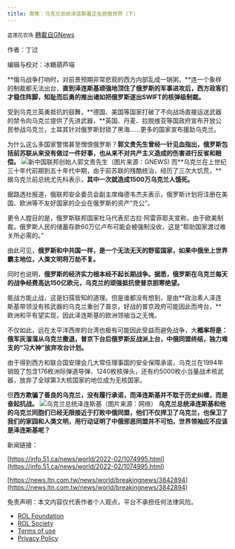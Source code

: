 ```yaml
---
title: 聚焦：乌克兰总统泽连斯基正在拯救世界（下）
---
```

`蓝莲花农场` [轉載自GNews](https://gnews.org/zh-hans/2083801/)

作者：丁过

编辑与校对：冰糖葫芦喵

**俄乌战争打响时，对前景预期非常悲观的西方内部乱成一锅粥，**连一个象样的制裁都无法出台，**直到泽连斯基顽强地顶住了俄罗斯的军事进攻后，西方政客们才稳住阵脚，知耻而后勇的推出诸如把俄罗斯逐出SWIFT的核弹级制裁。**

受到乌克兰英勇抵抗的鼓舞，**德国、美国等国家打破了不向战场直接运送武器的禁令向乌克兰提供了先进武器，**英国、丹麦、拉脱维亚等国政府宣布开放公民参战乌克兰，土耳其针对俄罗斯封锁了黑海……更多的国家宣布援助乌克兰。

为什么这么多国家警惕甚至憎恨俄罗斯？**郭文贵先生曾经一针见血指出，俄罗斯包括前苏联从来没有做过一件好事，也从来不对共产主义造成的伤害进行反省和赔偿。**
![](https://assets.gnews.org/wp-content/uploads/2022/02/文贵先生.jpg)新中国联邦创始人郭文贵先生（图片来源：GNEWS)
而**乌克兰在上世纪三十年代前期到五十年代中期，由于前苏联的残酷统治，经历了三次大饥荒，**据乌克兰前总统尤先科表示，**其中一次就造成1500万乌克兰人饿死。**

据路透社报道，俄联邦安全委员会副主席梅德韦杰夫表示，俄罗斯计划将注册在美国、欧洲等不友好国家的企业在俄罗斯的资产“充公”。

更令人膛目的是，俄罗斯联邦国家杜马代表尼古拉·阿雷菲耶夫宣称，由于欧美制裁，俄罗斯人民的储蓄存款60万亿卢布可能会被强制没收，这是“帮助国家渡过难关所必需的。”

由此可见，**俄罗斯和中共国一样，是一个无法无天的野蛮国家，如果中俄坐上世界霸主地位，人类文明将万劫不复。**

同时也说明，**俄罗斯的经济实力根本经不起长期战争。据悉，俄罗斯在乌克兰每天的战争经费高达150亿欧元，乌克兰的顽强抵抗使普京胆寒绝望。**

能战方能止战，这是妇孺皆知的道理。但是谁都没有想到，是由**政治素人泽连斯基带领没有核武器的乌克兰重创了普京，好战的普京政府可能因此而垮台，**欧洲和平有望实现，因此泽连斯基的欧洲领䄂当之无愧。

不仅如此，远在太平洋西岸的台湾也极有可能因此受益而避免战争，大**概率将是：俄军灰溜溜从乌克兰撒退，普京下台后俄罗斯反战派上台，中俄同盟终结，独力难支的“习大神”放弃攻台计划。**

由于得到西方和联合国安理会几大常任理事国的安全保障承诺，乌克兰在1994年销毁了包含176枚洲际弹道导弹、1240枚核弹头，还有约5000枚小当量战术核武器，放弃了全球第3大核国家的地位成为无核国家。

但**西方欺骗了善良的乌克兰，没有履行承诺，而泽连斯基并不耽于历史纠缠，而是奋起抗战。**
![](https://assets.gnews.org/wp-content/uploads/2022/02/泽连斯基.jpg)乌克兰总统泽连斯基（图片来源：网络）
**乌克兰总统泽连斯基和他的乌克兰同胞们已经无限接近于打败中俄同盟，他们不仅捍卫了乌克兰，也保卫了我们的家园和人类文明，用行动证明了中俄邪恶同盟并不可怕，世界领袖应不应该是泽连斯基呢？**

新闻链接：

[https://info.51.ca/news/world/2022-02/1074995.html](https://info.51.ca/news/world/2022-02/1074995.html)

[https://news.ltn.com.tw/news/world/breakingnews/3842894](https://news.ltn.com.tw/news/world/breakingnews/3842894)



 

免责声明：本文内容仅代表作者个人观点，平台不承担任何法律风险。

- [ROL Foundation](https://rolfoundation.org/)
- [ROL Society](https://rolsociety.org/)
- [Terms of use](https://gnews.org/terms-of-use-3/)
- [Privacy Policy](https://gnews.org/privacy-policy/)
